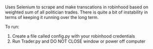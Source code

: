 Uses Selenium to scrape and make transcations in robinhood based on weighted sum of all politician trades. There is quite a bit of instability in terms of keeping it running over the long term. 

To run: 
  1. Create a file called config.py with your robinhood credentials
  2. Run Trader.py and DO NOT CLOSE window or power off computer

